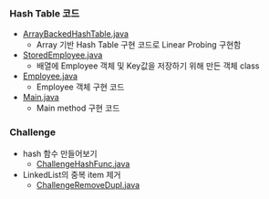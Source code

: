 ### Hash Table 코드
- <a href="https://github.com/hongjw1991/java-data_structure-algorithm/blob/master/Data_Structure/Hash_Table/ArrayBackedHashTable.java">ArrayBackedHashTable.java</a>
    - Array 기반 Hash Table 구현 코드로 Linear Probing 구현함
- <a href="https://github.com/hongjw1991/java-data_structure-algorithm/blob/master/Data_Structure/Hash_Table/StoredEmployee.java">StoredEmployee.java</a>
    - 배열에 Employee 객체 및 Key값을 저장하기 위해 만든 객체 class
- <a href="https://github.com/hongjw1991/java-data_structure-algorithm/blob/master/Data_Structure/Hash_Table/Employee.java">Employee.java</a>
    - Employee 객체 구현 코드
- <a href="https://github.com/hongjw1991/java-data_structure-algorithm/blob/master/Data_Structure/Hash_Table/Main.java">Main.java</a>
    - Main method 구현 코드

### Challenge
- hash 함수 만들어보기
    - <a href="https://github.com/hongjw1991/java-data_structure-algorithm/blob/master/Data_Structure/Hash_Table/ChallengeHashFunc.java">ChallengeHashFunc.java</a>
- LinkedList의 중복 item 제거
    - <a href="https://github.com/hongjw1991/java-data_structure-algorithm/blob/master/Data_Structure/Hash_Table/ChallengeRemoveDupl.java">ChallengeRemoveDupl.java</a>